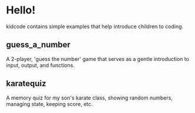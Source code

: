 Hello! 
=======

kidcode contains simple examples that help introduce children to coding.

guess_a_number
-----------
A 2-player, 'guess the number' game that serves as a gentle introduction to input, output, and functions.

karatequiz
-----------
A memory quiz for my son's karate class, showing random numbers, managing state, keeping score, etc.
